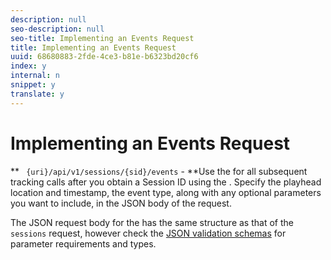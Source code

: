 ```yaml
---
description: null
seo-description: null
seo-title: Implementing an Events Request
title: Implementing an Events Request
uuid: 68680883-2fde-4ce3-b81e-b6323bd20cf6
index: y
internal: n
snippet: y
translate: y
---
```


# Implementing an Events Request


<a id="section_pxc_gcy_lcb"></a>

** ` {uri}/api/v1/sessions/{sid}/events` - **Use the [](../../c_vhl_col-api_overview/c_vhl_col-api_reference/c_vhl_col-api_ref_events_req.md) for all subsequent tracking calls after you obtain a Session ID using the [](../../c_vhl_col-api_overview/c_vhl_col-api_reference/c_vhl_col-api_ref_sessions_req.md). Specify the playhead location and timestamp, the event type, along with any optional parameters you want to include, in the JSON body of the request. 

The JSON request body for the [](../../c_vhl_col-api_overview/c_vhl_col-api_reference/c_vhl_col-api_ref_events_req.md) has the same structure as that of the ` sessions` request, however check the [ JSON validation schemas](#concept_rlq_nqp_qbb/section_cpy_3xc_mcb) for parameter requirements and types.
